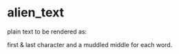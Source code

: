 # alien_text

plain text to be rendered as:

first & last character and a muddled middle for each word.


